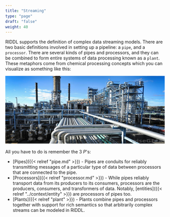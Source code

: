 ```yaml
---
title: "Streaming"
type: "page"
draft: "false"
weight: 40
---
```


RIDDL supports the definition of complex data streaming models. There are two 
basic definitions involved in setting up a pipeline:
a `pipe`, and a `processor`. There are several kinds of pipes and processors, 
and they can be combined to form entire systems of data processing known as a 
`plant`. These metaphors come from chemical processing concepts which you can 
visualize as something like this:

![Visualization Of Pipeline](chemical-plant.jpg)

All you have to do is remember the 3 _P_'s: 
* [Pipes]({{< relref "pipe.md" >}}) - Pipes are conduits for reliably 
  transmitting messages of a particular type of data between processors that
  are connected to the pipe.
* [Processors]({{< relref "processor.md" >}}) - While pipes reliably transport 
  data from its producers to its consumers, processors are the producers,
  consumers, and transformers of data. Notably,
  [entities]({{< relref "../context/entity" >}}) are processors of pipes too.
* [Plants]({{< relref "plant" >}}) - Plants combine pipes and processors 
  together with support for rich semantics so that arbitrarily complex streams
  can be modeled in RIDDL.

